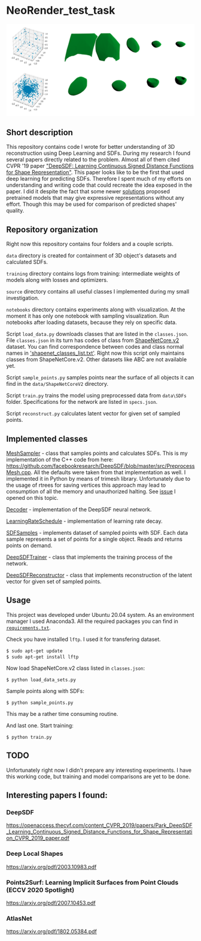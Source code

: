 # NeoRender_test_task
![Image of dynamics](images/cover.png)
## Short description
This repository contains code I wrote for better understanding of 3D reconstruction using Deep Learning and SDFs.
During my research I found several papers directly related to the problem. Almost all of them cited CVPR '19 paper 
["DeepSDF: Learning Continuous Signed Distance Functions for Shape Representation"](https://openaccess.thecvf.com/content_CVPR_2019/papers/Park_DeepSDF_Learning_Continuous_Signed_Distance_Functions_for_Shape_Representation_CVPR_2019_paper.pdf). This paper looks like to be the
first that used deep learning for predicting SDFs. Therefore I spent much of my efforts on understanding and writing
code that could recreate the idea exposed in the paper. I did it despite the fact that some newer [solutions](https://github.com/ErlerPhilipp/points2surf)
proposed pretrained models that may give expressive representations without any effort. Though this may be used for
comparison of predicted shapes' quality.

## Repository organization
Right now this repository contains four folders and a couple scripts. 

`data` directory is created for containment of 3D object's datasets and calculated SDFs.

`training` directory contains logs from training: intermediate weights of models along with losses  and optimizers.

`source` directory contains all useful classes I implemented during my small investigation.

`notebooks` directory contains experiments along with visualization. At the moment it has only one notebook with sampling visualization.
Run notebooks after loading datasets, because they rely on specific data.

Script `load_data.py` downloads classes that are listed in the `classes.json`. File `classes.json` in its turn has codes of class from 
[ShapeNetCore.v2](http://shapenet.cs.stanford.edu/shapenet/obj-zip/ShapeNetCore.v2/) dataset. You can find correspondence between codes 
and class normal names in ['shapenet_classes_list.txt'](shapenet_classes_list.txt). Right now this script only maintains classes from 
ShapeNetCore.v2. Other datasets like ABC are not available yet.

Script `sample_points.py` samples points near the surface of all objects it can find in the `data/ShapeNetCoreV2` directory. 

Script `train.py` trains the model using preprocessed data from `data\SDFs` folder. Specifications for the network are listed in `specs.json`.

Script `reconstruct.py` calculates latent vector for given set of sampled points.

## Implemented classes

[MeshSampler](source/mesh_sampler.py) - class that samples points and calculates SDFs. This is my implementation of the С++ code from here:
https://github.com/facebookresearch/DeepSDF/blob/master/src/PreprocessMesh.cpp. All the defaults were taken 
from that implementation as well. I implemented it in Python by means of trimesh library. Unfortunately due to the usage of rtrees for 
saving vertices this approach may lead to consumption of all the memory and unauthorized halting. 
See [issue](https://github.com/mikedh/trimesh/issues/976) I opened on this topic.

[Decoder](source/deep_sdf.py) - implementation of the DeepSDF neural network.

[LearningRateSchedule](source/learning_rate.py) - implementation of learning rate decay.

[SDFSamples](source/sdf_samples.py) - implements dataset of sampled points with SDF. Each data sample represents a set of points for a single object.
Reads and returns points on demand.

[DeepSDFTrainer](source/deep_sdf_trainer.py) - class that implements the training process of the network. 

[DeepSDFReconstructor](source/deep_sdf_reconstructor.py) - class that implements reconstruction of the latent vector for given set of sampled points.

## Usage

This project was developed under Ubuntu 20.04 system. As an environment manager I used Anaconda3. 
All the required packages you can find in [`requirements.txt`](requirements.txt).

Check you have installed `lftp`. I used it for transfering dataset.

```
$ sudo apt-get update
$ sudo apt-get install lftp
```

Now load ShapeNetCore.v2 class listed in `classes.json`:
```
$ python load_data_sets.py  
```

Sample points along with SDFs:
```
$ python sample_points.py
```
This may be a rather time consuming routine.

And last one. Start training:
```
$ python train.py
```

## TODO
Unfortunately right now I didn't prepare any interesting experiments. I have this working code, but training and model comparisons are yet to be done.

## Interesting papers I found:

### DeepSDF
https://openaccess.thecvf.com/content_CVPR_2019/papers/Park_DeepSDF_Learning_Continuous_Signed_Distance_Functions_for_Shape_Representation_CVPR_2019_paper.pdf

### Deep Local Shapes
https://arxiv.org/pdf/2003.10983.pdf

### Points2Surf: Learning Implicit Surfaces from Point Clouds (ECCV 2020 Spotlight)
https://arxiv.org/pdf/2007.10453.pdf

### AtlasNet
https://arxiv.org/pdf/1802.05384.pdf

